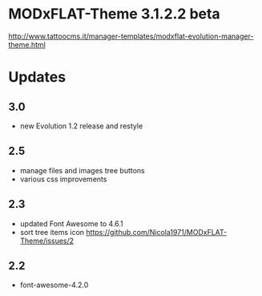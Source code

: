 # MODxFLAT-Theme 3.1.2.2 beta


http://www.tattoocms.it/manager-templates/modxflat-evolution-manager-theme.html



# Updates

## 3.0
* new Evolution 1.2 release and restyle

## 2.5
* manage files and images tree buttons
* various css improvements

## 2.3
* updated Font Awesome to 4.6.1
* sort tree items icon https://github.com/Nicola1971/MODxFLAT-Theme/issues/2

## 2.2 
* font-awesome-4.2.0
